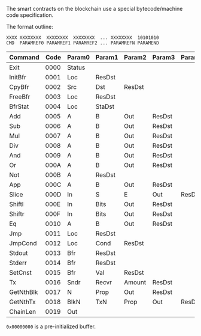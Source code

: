 The smart contracts on the blockchain use a special bytecode/machine code specification.

The format outline:

```bytecode
XXXX XXXXXXXX  XXXXXXXX  XXXXXXXX  ... XXXXXXXX  10101010
CMD  PARAMREF0 PARAMREF1 PARAMREF2 ... PARAMREFN PARAMEND
```

| Command   | Code | Param0 | Param1 | Param2 | Param3 | Param4 |
|-----------|------|--------|--------|--------|--------|--------|
| Exit      | 0000 | Status |
| InitBfr   | 0001 | Loc    | ResDst |
| CpyBfr    | 0002 | Src    | Dst    | ResDst |
| FreeBfr   | 0003 | Loc    | ResDst |
| BfrStat   | 0004 | Loc    | StaDst |
| Add       | 0005 | A      | B      | Out    | ResDst |
| Sub       | 0006 | A      | B      | Out    | ResDst |
| Mul       | 0007 | A      | B      | Out    | ResDst |
| Div       | 0008 | A      | B      | Out    | ResDst |
| And       | 0009 | A      | B      | Out    | ResDst |
| Or        | 000A | A      | B      | Out    | ResDst |
| Not       | 000B | A      | ResDst |
| App       | 000C | A      | B      | Out    | ResDst |
| Slice     | 000D | In     | S      | E      | Out    | ResDst |
| Shiftl    | 000E | In     | Bits   | Out    | ResDst |
| Shiftr    | 000F | In     | Bits   | Out    | ResDst |
| Eq        | 0010 | A      | B      | Out    | ResDst |
| Jmp       | 0011 | Loc    | ResDst |
| JmpCond   | 0012 | Loc    | Cond   | ResDst |
| Stdout    | 0013 | Bfr    | ResDst |
| Stderr    | 0014 | Bfr    | ResDst |
| SetCnst   | 0015 | Bfr    | Val    | ResDst |
| Tx        | 0016 | Sndr   | Recvr  | Amount | ResDst |
| GetNthBlk | 0017 | N      | Prop   | Out    | ResDst |
| GetNthTx  | 0018 | BlkN   | TxN    | Prop   | Out    | ResDst |
| ChainLen  | 0019 | Out    |

`0x00000000` is a pre-initialized buffer.
